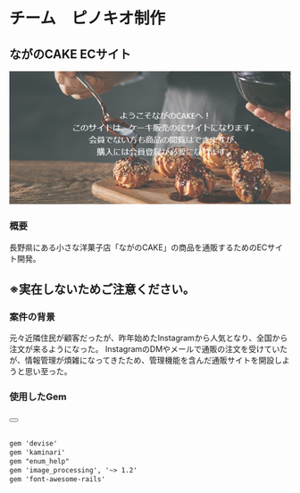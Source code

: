 # チーム　ピノキオ制作
## ながのCAKE ECサイト
![トップ画像](./bc17b189621cf699673c8d5b3c5447b7.png)

### 概要
長野県にある小さな洋菓子店「ながのCAKE」の商品を通販するためのECサイト開発。
## ※実在しないためご注意ください。 ##

### 案件の背景
元々近隣住民が顧客だったが、昨年始めたInstagramから人気となり、全国から注文が来るようになった。
InstagramのDMやメールで通販の注文を受けていたが、情報管理が煩雑になってきたため、管理機能を含んだ通販サイトを開設しようと思い至った。

### 使用したGem
<div>
  <button class="copy-button" onclick="copyToClipboard()"></button>
  <pre><code id="code-block">
gem 'devise'
gem 'kaminari'
gem "enum_help"
gem 'image_processing', '~> 1.2'
gem 'font-awesome-rails'
  </code></pre>
</div>

